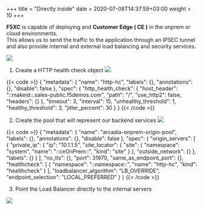+++
title = "Directly inside"
date = 2020-07-08T14:37:59+03:00
weight = 10
+++

**F5XC** is capable of deploying and **Customer Edge ( CE )** in the onprem or cloud environments.  
This allows us to send the traffic to the application through an IPSEC tunnel and also provide internal and external load balancing and security services.

![](/images/diagrams/Slide3.PNG)

1. Create a HTTP health check object
![](/images/6/Slide1.PNG)


{{< code >}}
{
  "metadata": {
    "name": "http-hc",
    "labels": {},
    "annotations": {},
    "disable": false
  },
  "spec": {
    "http_health_check": {
      "host_header": "::makeid::.sales-public.f5demos.com",
      "path": "/",
      "use_http2": false,
      "headers": {}
    },
    "timeout": 3,
    "interval": 15,
    "unhealthy_threshold": 1,
    "healthy_threshold": 3,
    "jitter_percent": 30
  }
}
{{< /code >}} 

2. Create the pool that will represent our backend services
![](/images/6/Slide2.PNG)

{{< code >}}
{
  "metadata": {
    "name": "arcadia-onprem-origin-pool",
    "labels": {},
    "annotations": {},
    "disable": false
  },
  "spec": {
    "origin_servers": [
      {
        "private_ip": {
          "ip": "10.1.1.5",
          "site_locator": {
            "site": {
              "namespace": "system",
              "name": "::ceOnPrem::",
              "kind": "site"
            }
          },
          "outside_network": {}
        },
        "labels": {}
      }
    ],
    "no_tls": {},
    "port": 31970,
    "same_as_endpoint_port": {},
    "healthcheck": [
      {
        "namespace": "::namespace::",
        "name": "http-hc",
        "kind": "healthcheck"
      }
    ],
    "loadbalancer_algorithm": "LB_OVERRIDE",
    "endpoint_selection": "LOCAL_PREFERRED"
  }
}
{{< /code >}} 



3. Point the Load Balancer directly to the internal servers

![](/images/6/Slide3.PNG)